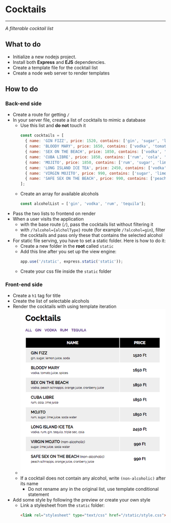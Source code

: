 # Cocktails
---
*A filterable cocktail list*
## What to do
* Initialize a new nodejs project.
* Install both __Express__ and __EJS__ dependencies.
* Create a template file for the cocktail list
* Create a node web server to render templates

## How to do
### Back-end side
* Create a route for getting `/`
* In your server file, create a list of cocktails to mimic a database
  * Use this list and __do not__ touch it
    ```javascript
    const cocktails = [
      { name: 'GIN FIZZ', price: 1520, contains: ['gin', 'sugar', 'lemon juice', 'soda'], isAlcoholic: true },
      { name: 'BLOODY MARY', price: 1650, contains: ['vodka', 'tomato juice', 'spices'], isAlcoholic: true },
      { name: 'SEX ON THE BEACH', price: 1850, contains: ['vodka', 'peach schnapps', 'orange juice', 'cranberry juice'], isAlcoholic: true },
      { name: 'CUBA LIBRE', price: 1850, contains: ['rum', 'cola', 'lime juice'], isAlcoholic: true },
      { name: 'MOJITO', price: 1850, contains: ['rum', 'sugar', 'lime juice', 'soda water'], isAlcoholic: true },
      { name: 'LONG ISLAND ICE TEA', price: 2450, contains: ['vodka', 'rum', 'gin', 'tequila', 'triple sec', 'cola'], isAlcoholic: true },
      { name: 'VIRGIN MOJITO', price: 990, contains: ['sugar', 'lime juice', 'soda water'], isAlcoholic: false },
      { name: 'SAFE SEX ON THE BEACH', price: 990, contains: ['peach schnapps', 'orange juice', 'cranberry juice'], isAlcoholic: false },
    ];
    ```
  * Create an array for available alcohols
    ```javascript
    const alcoholList = ['gin', 'vodka', 'rum', 'tequila'];
    ```
* Pass the two lists to frontend on render
* When a user visits the application
  * with the base route (`/`), pass the cocktails list without filtering it
  * with `/?alcohol={alcholType}` route (for example `/?alcohol=gin`), filter the cocktails and pass only these that contains the selected alcohol
* For static file serving, you have to set a static folder. Here is how to do it:
  * Create a new folder in the __root__ called `static`
  * Add this line after you set up the view engine:
    ```javascript
    app.use('/static', express.static('static'));
    ```
  * Create your css file inside the `static` folder

### Front-end side
* Create a `h1` tag for title
* Create the list of selectable alcohols
* Render the cocktails with using template iteration
  * ![media](../assets/cocktails.png)
  * If a cocktail does not contain any alcohol, write `(non-alcoholic)` after its name
    * Do not rename any in the original list, use template conditional statement
* Add some style by following the preview or create your own style
  * Link a stylesheet from the `static` folder:
    ```html
    <link rel="stylesheet" type="text/css" href="/static/style.css">
    ```
